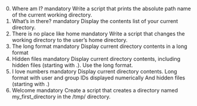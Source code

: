 0. Where am I?
mandatory
Write a script that prints the absolute path name of the current working directory.
1. What’s in there?
mandatory
Display the contents list of your current directory.
2. There is no place like home
mandatory
Write a script that changes the working directory to the user’s home directory.
3. The long format
mandatory
Display current directory contents in a long format
4. Hidden files
mandatory
Display current directory contents, including hidden files (starting with .). Use the long format.
5. I love numbers
mandatory
Display current directory contents.
Long format
with user and group IDs displayed numerically
And hidden files (starting with .)
6. Welcome
mandatory
Create a script that creates a directory named my_first_directory in the /tmp/ directory.
